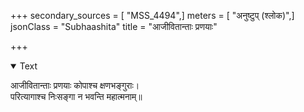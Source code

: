 +++
secondary_sources = [ "MSS_4494",]
meters = [ "अनुष्टुप् (श्लोक)",]
jsonClass = "Subhaashita"
title = "आजीवितान्ताः प्रणयाः"

+++

<details open><summary>Text</summary>

आजीवितान्ताः प्रणयाः कोपाश्च क्षणभङ्गुराः।  
परित्यागाश्च निःसङ्गा न भवन्ति महात्मनाम्॥
</details>
